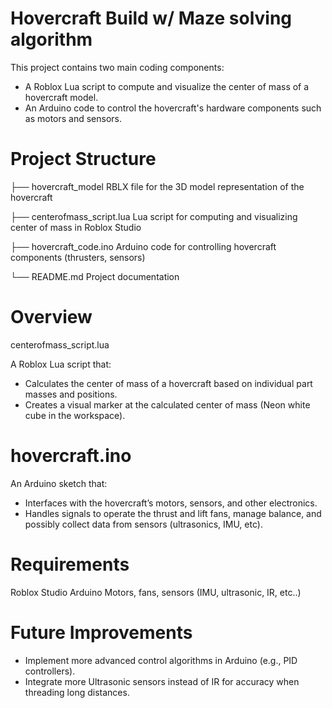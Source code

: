 
# Hovercraft Build w/ Maze solving algorithm

This project contains two main coding components:
- A Roblox Lua script to compute and visualize the center of mass of a hovercraft model.
- An Arduino code to control the hovercraft's hardware components such as motors and sensors.

# Project Structure
├── hovercraft_model            RBLX file for the 3D model representation of the hovercraft

├── centerofmass_script.lua     Lua script for computing and visualizing center of mass in Roblox Studio

├── hovercraft_code.ino         Arduino code for controlling hovercraft components (thrusters, sensors)

└── README.md                   Project documentation


# Overview

centerofmass_script.lua
  
  A Roblox Lua script that:
  - Calculates the center of mass of a hovercraft based on individual part masses and positions.
  - Creates a visual marker at the calculated center of mass (Neon white cube in the workspace).

# hovercraft.ino
  
  An Arduino sketch that:
  - Interfaces with the hovercraft’s motors, sensors, and other electronics.
  - Handles signals to operate the thrust and lift fans, manage balance, and possibly collect data from sensors (ultrasonics, IMU, etc).

# Requirements
  Roblox Studio
  Arduino
  Motors, fans, sensors (IMU, ultrasonic, IR, etc..)

# Future Improvements
- Implement more advanced control algorithms in Arduino (e.g., PID controllers).
- Integrate more Ultrasonic sensors instead of IR for accuracy when threading long distances.

